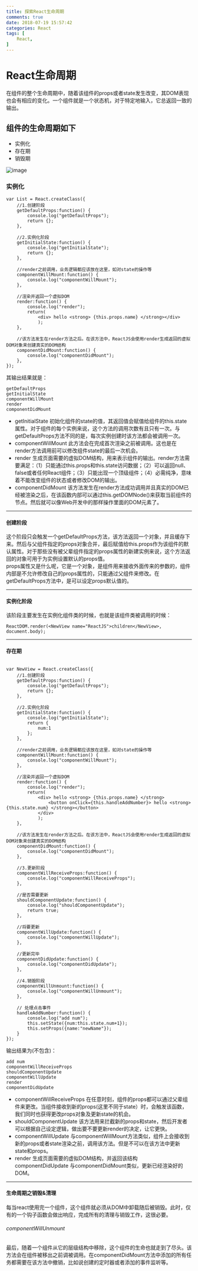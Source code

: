 ```yaml
---
title: 探索React生命周期
comments: true
date: 2018-07-19 15:57:42
categories: React
tags: [
    React,
]
---
```


# React生命周期

在组件的整个生命周期中，随着该组件的props或者state发生改变，其DOM表现也会有相应的变化。一个组件就是一个状态机，对于特定地输入，它总返回一致的输出。

## 组件的生命周期如下
- 实例化
- 存在期
- 销毁期

![image](/image/ajs-life.png)

<!-- more -->

### 实例化


```
var List = React.createClass({
    //1.创建阶段
    getDefaultProps:function() {
        console.log("getDefaultProps");
        return {};
    },
 
    //2.实例化阶段
    getInitialState:function() {
        console.log("getInitialState");
        return {};
    },
 
    //render之前调用，业务逻辑都应该放在这里，如对state的操作等
    componentWillMount:function() {
        console.log("componentWillMount");
    },
 
    //渲染并返回一个虚拟DOM
    render:function() {
        console.log("render");
        return(
            <div> hello <strong> {this.props.name} </strong></div>
            );
    },
 
    //该方法发生在render方法之后。在该方法中，ReactJS会使用render生成返回的虚拟DOM对象来创建真实的DOM结构
    componentDidMount:function() {
        console.log("componentDidMount");
    },
});

```
其输出结果就是：

```
getDefaultProps
getInitialState
componentWillMount
render
componentDidMount
```
- getInitialState 初始化组件的state的值，其返回值会赋值给组件的this.state属性。对于组件的每个实例来说，这个方法的调用次数有且只有一次。与getDefaultProps方法不同的是，每次实例创建时该方法都会被调用一次。
- componentWillMount 此方法会在完成首次渲染之前被调用。这也是在render方法调用前可以修改组件state的最后一次机会。
- render 生成页面需要的虚拟DOM结构，用来表示组件的输出。render方法需要满足：（1）只能通过this.props和this.state访问数据；（2）可以返回null、false或者任何React组件；（3）只能出现一个顶级组件；（4）必需纯净，意味着不能改变组件的状态或者修改DOM的输出。
- componentDidMount 该方法发生在render方法成功调用并且真实的DOM已经被渲染之后，在该函数内部可以通过this.getDOMNode()来获取当前组件的节点。然后就可以像Web开发中的那样操作里面的DOM元素了。

---

#### 创建阶段

这个阶段只会触发一个getDefaultProps方法，该方法返回一个对象，并且缓存下来。然后与父组件指定的props对象合并，最后赋值给this.props作为该组件的默认属性。对于那些没有被父辈组件指定的props属性的新建实例来说，这个方法返回的对象可用于为实例设置默认的props值。</br>
props属性又是什么呢，它是一个对象，是组件用来接收外面传来的参数的，组件内部是不允许修改自己的props属性的，只能通过父组件来修改。在getDefaultProps方法中，是可以设定props默认值的。

---

#### 实例化阶段

该阶段主要发生在实例化组件类的时候，也就是该组件类被调用的时候：

```
ReactDOM.render(<NewView name="ReactJS">children</NewView>, document.body);
```

---

#### 存在期


```

var NewView = React.createClass({
    //1.创建阶段
    getDefaultProps:function() {
        console.log("getDefaultProps");
        return {};
    },
 
    //2.实例化阶段
    getInitialState:function() {
        console.log("getInitialState");
        return {
            num:1
        };
    },
 
    //render之前调用，业务逻辑都应该放在这里，如对state的操作等
    componentWillMount:function() {
        console.log("componentWillMount");
    },
 
    //渲染并返回一个虚拟DOM
    render:function() {
        console.log("render");
        return(
            <div> hello <strong> {this.props.name} </strong>
                <button onClick={this.handleAddNumber}> hello <strong> {this.state.num} </strong></button>
            </div>
            );
    },
 
    //该方法发生在render方法之后。在该方法中，ReactJS会使用render生成返回的虚拟DOM对象来创建真实的DOM结构
    componentDidMount:function() {
        console.log("componentDidMount");
    },
 
    //3.更新阶段
    componentWillReceiveProps:function() {
        console.log("componentWillReceiveProps");
    },
 
    //是否需要更新
    shouldComponentUpdate:function() {
        console.log("shouldComponentUpdate");
        return true;
    },
 
    //将要更新
    componentWillUpdate:function() {
        console.log("componentWillUpdate");
    },
 
    //更新完毕
    componentDidUpdate:function() {
        console.log("componentDidUpdate");
    },
 
    //4.销毁阶段
    componentWillUnmount:function() {
        console.log("componentWillUnmount");
    },
 
    // 处理点击事件
    handleAddNumber:function() {
        console.log("add num");
        this.setState({num:this.state.num+1});
        this.setProps({name:"newName"});
    }
});

```

输出结果为(不包含)：


```
add num
componentWillReceiveProps
shouldComponentUpdate
componentWillUpdate
render
componentDidUpdate
```

- componentWillReceiveProps 在任意时刻，组件的props都可以通过父辈组件来更改。当组件接收到新的props(这里不同于state）时，会触发该函数，我们同时也获得更改props对象及更新state的机会。
- shouldComponentUpdate 该方法用来拦截新的props和state，然后开发者可以根据自己设定逻辑，做出要不要更新render的决定，让它更快。
- componentWillUpdate 与componentWillMount方法类似，组件上会接收到新的props或者state渲染之前，调用该方法。但是不可以在该方法中更新state和props。
- render 生成页面需要的虚拟DOM结构，并返回该结构
componentDidUpdate 与componentDidMount类似，更新已经渲染好的DOM。

---

#### 生命周期之销毁&清理

每当react使用完一个组件，这个组件就必须从DOM中卸载随后被销毁。此时，仅有的一个钩子函数会做出响应，完成所有的清理与销毁工作，这很必要。</br>

###### componentWillUnmount

最后，随着一个组件从它的层级结构中移除，这个组件的生命也就走到了尽头。该方法会在组件被移出之前调被调用。在componentDidMount方法中添加的所有任务都需要在该方法中撤销，比如说创建的定时器或者添加的事件监听等。
